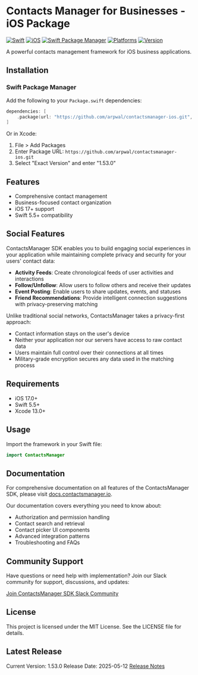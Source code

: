 # Contacts Manager for Businesses - iOS Package

[![Swift](https://img.shields.io/badge/Swift-5.5+-orange.svg)](https://swift.org)
[![iOS](https://img.shields.io/badge/iOS-17.0+-blue.svg)](https://developer.apple.com/ios/)
[![Swift Package Manager](https://img.shields.io/badge/Swift_Package_Manager-compatible-brightgreen.svg)](https://swift.org/package-manager)
[![Platforms](https://img.shields.io/badge/Platforms-iOS-lightgrey.svg)](https://developer.apple.com/ios/)
[![Version](https://img.shields.io/badge/version-1.53.0-green.svg)](https://github.com/arpwal/contactsmanager-ios/releases)

A powerful contacts management framework for iOS business applications.

## Installation

### Swift Package Manager

Add the following to your `Package.swift` dependencies:

```swift
dependencies: [
    .package(url: "https://github.com/arpwal/contactsmanager-ios.git", .exact("1.53.0"))
]
```

Or in Xcode:

1. File > Add Packages
2. Enter Package URL: `https://github.com/arpwal/contactsmanager-ios.git`
3. Select "Exact Version" and enter "1.53.0"

## Features

- Comprehensive contact management
- Business-focused contact organization
- iOS 17+ support
- Swift 5.5+ compatibility

## Social Features

ContactsManager SDK enables you to build engaging social experiences in your application while maintaining complete privacy and security for your users' contact data:

- **Activity Feeds**: Create chronological feeds of user activities and interactions
- **Follow/Unfollow**: Allow users to follow others and receive their updates
- **Event Posting**: Enable users to share updates, events, and statuses
- **Friend Recommendations**: Provide intelligent connection suggestions with privacy-preserving matching

Unlike traditional social networks, ContactsManager takes a privacy-first approach:

- Contact information stays on the user's device
- Neither your application nor our servers have access to raw contact data
- Users maintain full control over their connections at all times
- Military-grade encryption secures any data used in the matching process

## Requirements

- iOS 17.0+
- Swift 5.5+
- Xcode 13.0+

## Usage

Import the framework in your Swift file:

```swift
import ContactsManager
```

## Documentation

For comprehensive documentation on all features of the ContactsManager SDK, please visit [docs.contactsmanager.io](https://docs.contactsmanager.io).

Our documentation covers everything you need to know about:

- Authorization and permission handling
- Contact search and retrieval
- Contact picker UI components
- Advanced integration patterns
- Troubleshooting and FAQs

## Community Support

Have questions or need help with implementation? Join our Slack community for support, discussions, and updates:

[Join ContactsManager SDK Slack Community](https://join.slack.com/t/contactsmanagersdk/shared_invite/zt-34as6nm2u-N7oMFvcQFoXwQvIo~ePJ1g)

## License

This project is licensed under the MIT License. See the LICENSE file for details.

## Latest Release

Current Version: 1.53.0
Release Date: 2025-05-12
[Release Notes](https://github.com/arpwal/contactsmanager-ios/releases)
